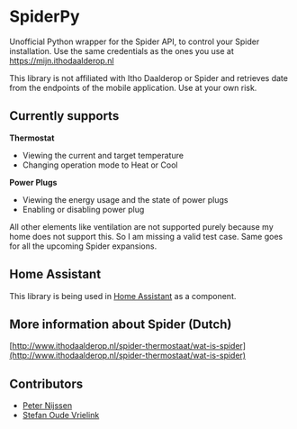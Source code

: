 # SpiderPy
Unofficial Python wrapper for the Spider API, to control your Spider installation.
Use the same credentials as the ones you use at [https://mijn.ithodaalderop.nl ](https://mijn.ithodaalderop.nl )

This library is not affiliated with Itho Daalderop or Spider and retrieves date from the endpoints of the mobile application. Use at your own risk.

## Currently supports

**Thermostat**
- Viewing the current and target temperature
- Changing operation mode to Heat or Cool

**Power Plugs**
- Viewing the energy usage and the state of power plugs
- Enabling or disabling power plug

All other elements like ventilation are not supported purely because my home does not support this. So I am missing a valid test case.
Same goes for all the upcoming Spider expansions.

## Home Assistant
This library is being used in [Home Assistant](https://www.home-assistant.io/components/spider/) as a component.

## More information about Spider (Dutch)
[http://www.ithodaalderop.nl/spider-thermostaat/wat-is-spider](http://www.ithodaalderop.nl/spider-thermostaat/wat-is-spider)

## Contributors
* [Peter Nijssen](https://github.com/peternijssen)
* [Stefan Oude Vrielink](https://github.com/soudevrielink)
